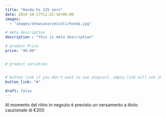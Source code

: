 ```yaml
---
title: "Honda hs 125 nero"
date: 2019-10-17T11:22:16+06:00
images: 
  - "images/showcase/veicoli/honda.jpg"

# meta description
description : "this is meta description"

# product Price
price: "40.00"


# product variation


# button link if you don't want to use snipcart. empty link will not show button
button_link: "#"

draft: false
---
```


Al momento del ritiro in negozio è previsto un versamento a titolo cauzionale di €200 
